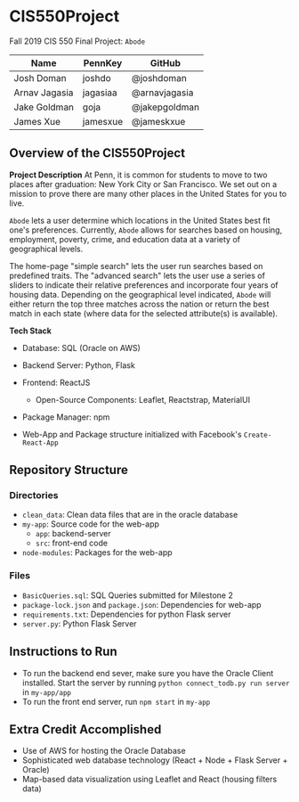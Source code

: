 # CIS550Project

Fall 2019 CIS 550 Final Project: `Abode`

| Name          | PennKey  | GitHub        |
| ------------- | -------- | ------------- |
| Josh Doman    | joshdo   | @joshdoman    |
| Arnav Jagasia | jagasiaa | @arnavjagasia |
| Jake Goldman  | goja     | @jakepgoldman |
| James Xue     | jamesxue | @jameskxue    |

## Overview of the CIS550Project
__Project Description__
At Penn, it is common for students to move to two places after
graduation: New York City or San Francisco. We set out on a mission
to prove there are many other places in the United States for you to live.

`Abode` lets a user determine which locations in the United States best fit one's
preferences. Currently, `Abode` allows for searches based on housing, employment,
poverty, crime, and education data at a variety of geographical levels.

The home-page "simple search" lets the user run searches based on predefined
traits. The "advanced search" lets the user use a series of sliders to indicate
their relative preferences and incorporate four years of housing data. Depending
on the geographical level indicated, `Abode` will either return the top three
matches across the nation or return the best match in each state (where data for
the selected attribute(s) is available).

__Tech Stack__
* Database: SQL (Oracle on AWS)
* Backend Server: Python, Flask
* Frontend: ReactJS
  * Open-Source Components: Leaflet, Reactstrap, MaterialUI
* Package Manager: npm

* Web-App and Package structure initialized with Facebook's `Create-React-App`

## Repository Structure
### Directories
* `clean_data`: Clean data files that are in the oracle database
* `my-app`: Source code for the web-app
  * `app`: backend-server
  * `src`: front-end code
* `node-modules`: Packages for the web-app

### Files
* `BasicQueries.sql`: SQL Queries submitted for Milestone 2
* `package-lock.json` and `package.json`: Dependencies for web-app
* `requirements.txt`: Dependencies for python Flask server
* `server.py`: Python Flask Server


## Instructions to Run
* To run the backend end sever, make sure you have the Oracle Client installed.
  Start the server by running `python connect_todb.py run server` in `my-app/app`
* To run the front end server, run `npm start` in `my-app`

## Extra Credit Accomplished
* Use of AWS for hosting the Oracle Database
* Sophisticated web database technology (React + Node + Flask Server + Oracle)
* Map-based data visualization using Leaflet and React (housing filters data)
